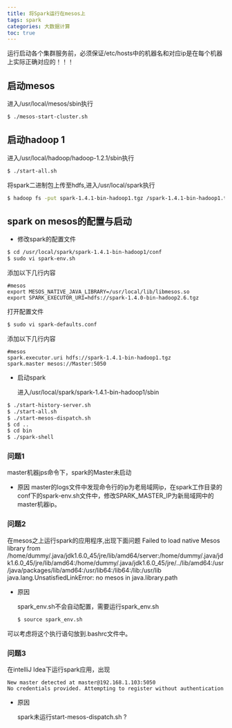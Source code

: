 ```yaml
---
title: 将Spark运行在mesos上
tags: spark
categories: 大数据计算
toc: true
---
```


运行启动各个集群服务前，必须保证/etc/hosts中的机器名和对应ip是在每个机器上实际正确对应的！！！


## 启动mesos

进入/usr/local/mesos/sbin执行
```bash
$ ./mesos-start-cluster.sh
```
## 启动hadoop 1

进入/usr/local/hadoop/hadoop-1.2.1/sbin执行
``` bash
$ ./start-all.sh
```

将spark二进制包上传至hdfs,进入/usr/local/spark执行
``` bash
$ hadoop fs -put spark-1.4.1-bin-hadoop1.tgz /spark-1.4.1-bin-hadoop1.tgz
```
## spark on mesos的配置与启动

+ 修改spark的配置文件

```bash
$ cd /usr/local/spark/spark-1.4.1-bin-hadoop1/conf
$ sudo vi spark-env.sh
```

添加以下几行内容

	#mesos
	export MESOS_NATIVE_JAVA_LIBRARY=/usr/local/lib/libmesos.so
	export SPARK_EXECUTOR_URI=hdfs://spark-1.4.0-bin-hadoop2.6.tgz

打开配置文件
   
```bash
$ sudo vi spark-defaults.conf
```

添加以下几行内容

	#mesos
	spark.executor.uri hdfs://spark-1.4.1-bin-hadoop1.tgz
	spark.master mesos://Master:5050

+ 启动spark

  进入/usr/local/spark/spark-1.4.1-bin-hadoop1/sbin

```bash
$ ./start-history-server.sh
$ ./start-all.sh
$ ./start-mesos-dispatch.sh
$ cd ..
$ cd bin
$ ./spark-shell
```
### 问题1
master机器jps命令下，spark的Master未启动
+  原因
master的logs文件中发现命令行的ip为老局域网ip，在spark工作目录的conf下的spark-env.sh文件中，修改SPARK_MASTER_IP为新局域网中的master机器ip。

### 问题2
在mesos之上运行spark的应用程序,出现下面问题
	Failed to load native Mesos library from /home/dummy/.java/jdk1.6.0_45/jre/lib/amd64/server:/home/dummy/.java/jdk1.6.0_45/jre/lib/amd64:/home/dummy/.java/jdk1.6.0_45/jre/../lib/amd64:/usr/java/packages/lib/amd64:/usr/lib64:/lib64:/lib:/usr/lib
	java.lang.UnsatisfiedLinkError: no mesos in java.library.path

+ 原因

    spark_env.sh不会自动配置，需要运行spark_env.sh
 
    ```bash
	$ source spark_env.sh
    ```

可以考虑将这个执行语句放到.bashrc文件中。

### 问题3
在intelliJ Idea下运行spark应用，出现

	New master detected at master@192.168.1.103:5050
	No credentials provided. Attempting to register without authentication

+ 原因

     spark未运行start-mesos-dispatch.sh ?